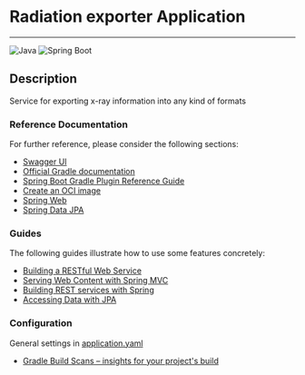 # Radiation exporter Application
___

![Java](https://img.shields.io/badge/Java-24-blue)
![Spring Boot](https://img.shields.io/badge/Spring_Boot-3.5.4-green)

## Description
Service for exporting x-ray information into any kind of formats

### Reference Documentation
For further reference, please consider the following sections:

* [Swagger UI](http://localhost:8092/swagger-ui/index.html#/)
* [Official Gradle documentation](https://docs.gradle.org)
* [Spring Boot Gradle Plugin Reference Guide](https://docs.spring.io/spring-boot/3.4.4/gradle-plugin)
* [Create an OCI image](https://docs.spring.io/spring-boot/3.4.4/gradle-plugin/packaging-oci-image.html)
* [Spring Web](https://docs.spring.io/spring-boot/3.4.4/reference/web/servlet.html)
* [Spring Data JPA](https://docs.spring.io/spring-boot/3.4.4/reference/data/sql.html#data.sql.jpa-and-spring-data)

### Guides
The following guides illustrate how to use some features concretely:

* [Building a RESTful Web Service](https://spring.io/guides/gs/rest-service/)
* [Serving Web Content with Spring MVC](https://spring.io/guides/gs/serving-web-content/)
* [Building REST services with Spring](https://spring.io/guides/tutorials/rest/)
* [Accessing Data with JPA](https://spring.io/guides/gs/accessing-data-jpa/)

### Configuration
General settings in [application.yaml](src/main/resources/application.yaml)


* [Gradle Build Scans – insights for your project's build](https://scans.gradle.com#gradle)